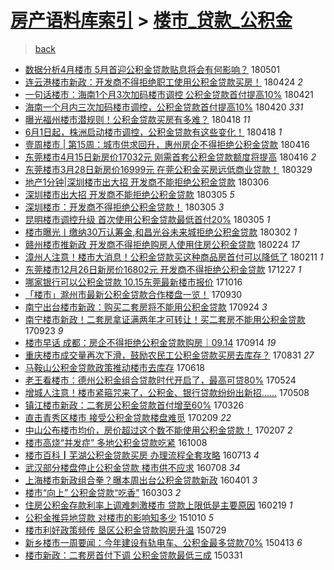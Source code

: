 [房产语料库索引](../../README.md)  > [楼市_贷款_公积金](楼市_贷款_公积金.md)
====
> [back](../README.md)

- [数据分析4月楼市 5月首迎公积金贷款贴息将会有何影响？](http://jkwz.applinzi.com/ittc/7098203751351583755.html#%E6%95%B0%E6%8D%AE%E5%88%86%E6%9E%904%E6%9C%88%E6%A5%BC%E5%B8%82+5%E6%9C%88%E9%A6%96%E8%BF%8E%E5%85%AC%E7%A7%AF%E9%87%91%E8%B4%B7%E6%AC%BE%E8%B4%B4%E6%81%AF%E5%B0%86%E4%BC%9A%E6%9C%89%E4%BD%95%E5%BD%B1%E5%93%8D%EF%BC%9F) 180501  
- [连云港楼市新政：开发商不得拒绝职工使用公积金贷款买房！](http://jkwz.applinzi.com/ittc/7095588755589301264.html#%E8%BF%9E%E4%BA%91%E6%B8%AF%E6%A5%BC%E5%B8%82%E6%96%B0%E6%94%BF%EF%BC%9A%E5%BC%80%E5%8F%91%E5%95%86%E4%B8%8D%E5%BE%97%E6%8B%92%E7%BB%9D%E8%81%8C%E5%B7%A5%E4%BD%BF%E7%94%A8%E5%85%AC%E7%A7%AF%E9%87%91%E8%B4%B7%E6%AC%BE%E4%B9%B0%E6%88%BF%EF%BC%81) 180424 *2* 
- [一句话楼市：海南1个月3次加码楼市调控 公积金贷款首付提高10%](http://jkwz.applinzi.com/ittc/7094451772863284230.html#%E4%B8%80%E5%8F%A5%E8%AF%9D%E6%A5%BC%E5%B8%82%EF%BC%9A%E6%B5%B7%E5%8D%971%E4%B8%AA%E6%9C%883%E6%AC%A1%E5%8A%A0%E7%A0%81%E6%A5%BC%E5%B8%82%E8%B0%83%E6%8E%A7+%E5%85%AC%E7%A7%AF%E9%87%91%E8%B4%B7%E6%AC%BE%E9%A6%96%E4%BB%98%E6%8F%90%E9%AB%9810%25) 180421  
- [海南一个月内三次加码楼市调控，公积金贷款首付提高10%](http://jkwz.applinzi.com/ittc/7094168481513866257.html#%E6%B5%B7%E5%8D%97%E4%B8%80%E4%B8%AA%E6%9C%88%E5%86%85%E4%B8%89%E6%AC%A1%E5%8A%A0%E7%A0%81%E6%A5%BC%E5%B8%82%E8%B0%83%E6%8E%A7%EF%BC%8C%E5%85%AC%E7%A7%AF%E9%87%91%E8%B4%B7%E6%AC%BE%E9%A6%96%E4%BB%98%E6%8F%90%E9%AB%9810%25) 180420 *331* 
- [曝光福州楼市潜规则！公积金贷款买房有多难？](http://jkwz.applinzi.com/ittc/7093330572183340038.html#%E6%9B%9D%E5%85%89%E7%A6%8F%E5%B7%9E%E6%A5%BC%E5%B8%82%E6%BD%9C%E8%A7%84%E5%88%99%EF%BC%81%E5%85%AC%E7%A7%AF%E9%87%91%E8%B4%B7%E6%AC%BE%E4%B9%B0%E6%88%BF%E6%9C%89%E5%A4%9A%E9%9A%BE%EF%BC%9F) 180418 *11* 
- [6月1日起，株洲启动楼市调控，公积金贷款有这些变化！](http://jkwz.applinzi.com/ittc/7093271089121854480.html#6%E6%9C%881%E6%97%A5%E8%B5%B7%EF%BC%8C%E6%A0%AA%E6%B4%B2%E5%90%AF%E5%8A%A8%E6%A5%BC%E5%B8%82%E8%B0%83%E6%8E%A7%EF%BC%8C%E5%85%AC%E7%A7%AF%E9%87%91%E8%B4%B7%E6%AC%BE%E6%9C%89%E8%BF%99%E4%BA%9B%E5%8F%98%E5%8C%96%EF%BC%81) 180418 *1* 
- [壹周楼市 | 第15周：城市供求回升，惠州房企不得拒绝公积金贷款](http://jkwz.applinzi.com/ittc/7092629631335400465.html#%E5%A3%B9%E5%91%A8%E6%A5%BC%E5%B8%82+%7C+%E7%AC%AC15%E5%91%A8%EF%BC%9A%E5%9F%8E%E5%B8%82%E4%BE%9B%E6%B1%82%E5%9B%9E%E5%8D%87%EF%BC%8C%E6%83%A0%E5%B7%9E%E6%88%BF%E4%BC%81%E4%B8%8D%E5%BE%97%E6%8B%92%E7%BB%9D%E5%85%AC%E7%A7%AF%E9%87%91%E8%B4%B7%E6%AC%BE) 180416  
- [东莞楼市4月15日新房价17032元 刚需首套公积金贷款额度将提高](http://jkwz.applinzi.com/ittc/7092544846768374800.html#%E4%B8%9C%E8%8E%9E%E6%A5%BC%E5%B8%824%E6%9C%8815%E6%97%A5%E6%96%B0%E6%88%BF%E4%BB%B717032%E5%85%83+%E5%88%9A%E9%9C%80%E9%A6%96%E5%A5%97%E5%85%AC%E7%A7%AF%E9%87%91%E8%B4%B7%E6%AC%BE%E9%A2%9D%E5%BA%A6%E5%B0%86%E6%8F%90%E9%AB%98) 180416 *2* 
- [东莞楼市3月28日新房价16999元 在莞公积金买房远低商业贷款！](http://jkwz.applinzi.com/ittc/7085842960568812554.html#%E4%B8%9C%E8%8E%9E%E6%A5%BC%E5%B8%823%E6%9C%8828%E6%97%A5%E6%96%B0%E6%88%BF%E4%BB%B716999%E5%85%83+%E5%9C%A8%E8%8E%9E%E5%85%AC%E7%A7%AF%E9%87%91%E4%B9%B0%E6%88%BF%E8%BF%9C%E4%BD%8E%E5%95%86%E4%B8%9A%E8%B4%B7%E6%AC%BE%EF%BC%81) 180329  
- [地产1分钟|深圳楼市出大招 开发商不能拒绝公积金贷款](http://jkwz.applinzi.com/ittc/7077412999952598026.html#%E5%9C%B0%E4%BA%A71%E5%88%86%E9%92%9F%7C%E6%B7%B1%E5%9C%B3%E6%A5%BC%E5%B8%82%E5%87%BA%E5%A4%A7%E6%8B%9B+%E5%BC%80%E5%8F%91%E5%95%86%E4%B8%8D%E8%83%BD%E6%8B%92%E7%BB%9D%E5%85%AC%E7%A7%AF%E9%87%91%E8%B4%B7%E6%AC%BE) 180306  
- [深圳楼市出大招 开发商不能拒绝公积金贷款](http://jkwz.applinzi.com/ittc/7077102919726138374.html#%E6%B7%B1%E5%9C%B3%E6%A5%BC%E5%B8%82%E5%87%BA%E5%A4%A7%E6%8B%9B+%E5%BC%80%E5%8F%91%E5%95%86%E4%B8%8D%E8%83%BD%E6%8B%92%E7%BB%9D%E5%85%AC%E7%A7%AF%E9%87%91%E8%B4%B7%E6%AC%BE) 180305 *5* 
- [深圳楼市：开发商不得拒绝公积金贷款！](http://jkwz.applinzi.com/ittc/7077098743092741131.html#%E6%B7%B1%E5%9C%B3%E6%A5%BC%E5%B8%82%EF%BC%9A%E5%BC%80%E5%8F%91%E5%95%86%E4%B8%8D%E5%BE%97%E6%8B%92%E7%BB%9D%E5%85%AC%E7%A7%AF%E9%87%91%E8%B4%B7%E6%AC%BE%EF%BC%81) 180305 *3* 
- [昆明楼市调控升级 首次使用公积金贷款最低首付20%](http://jkwz.applinzi.com/ittc/7076907846497469457.html#%E6%98%86%E6%98%8E%E6%A5%BC%E5%B8%82%E8%B0%83%E6%8E%A7%E5%8D%87%E7%BA%A7+%E9%A6%96%E6%AC%A1%E4%BD%BF%E7%94%A8%E5%85%AC%E7%A7%AF%E9%87%91%E8%B4%B7%E6%AC%BE%E6%9C%80%E4%BD%8E%E9%A6%96%E4%BB%9820%25) 180305 *1* 
- [楼市曝光丨缴纳30万认筹金,和昌光谷未来城拒绝公积金贷款](http://jkwz.applinzi.com/ittc/7075748343055909899.html#%E6%A5%BC%E5%B8%82%E6%9B%9D%E5%85%89%E4%B8%A8%E7%BC%B4%E7%BA%B330%E4%B8%87%E8%AE%A4%E7%AD%B9%E9%87%91%2C%E5%92%8C%E6%98%8C%E5%85%89%E8%B0%B7%E6%9C%AA%E6%9D%A5%E5%9F%8E%E6%8B%92%E7%BB%9D%E5%85%AC%E7%A7%AF%E9%87%91%E8%B4%B7%E6%AC%BE) 180302 *1* 
- [赣州楼市推新政 开发商不得拒绝购房人使用住房公积金贷款](http://jkwz.applinzi.com/ittc/7073699654447662091.html#%E8%B5%A3%E5%B7%9E%E6%A5%BC%E5%B8%82%E6%8E%A8%E6%96%B0%E6%94%BF+%E5%BC%80%E5%8F%91%E5%95%86%E4%B8%8D%E5%BE%97%E6%8B%92%E7%BB%9D%E8%B4%AD%E6%88%BF%E4%BA%BA%E4%BD%BF%E7%94%A8%E4%BD%8F%E6%88%BF%E5%85%AC%E7%A7%AF%E9%87%91%E8%B4%B7%E6%AC%BE) 180224 *17* 
- [漳州人注意！楼市大消息！公积金贷款买这种商品房首付可以降低了](http://jkwz.applinzi.com/ittc/7068883183997551623.html#%E6%BC%B3%E5%B7%9E%E4%BA%BA%E6%B3%A8%E6%84%8F%EF%BC%81%E6%A5%BC%E5%B8%82%E5%A4%A7%E6%B6%88%E6%81%AF%EF%BC%81%E5%85%AC%E7%A7%AF%E9%87%91%E8%B4%B7%E6%AC%BE%E4%B9%B0%E8%BF%99%E7%A7%8D%E5%95%86%E5%93%81%E6%88%BF%E9%A6%96%E4%BB%98%E5%8F%AF%E4%BB%A5%E9%99%8D%E4%BD%8E%E4%BA%86) 180211 *1* 
- [东莞楼市12月26日新房价16802元 开发商不得拒绝公积金贷款](http://jkwz.applinzi.com/ittc/7051768525222315024.html#%E4%B8%9C%E8%8E%9E%E6%A5%BC%E5%B8%8212%E6%9C%8826%E6%97%A5%E6%96%B0%E6%88%BF%E4%BB%B716802%E5%85%83+%E5%BC%80%E5%8F%91%E5%95%86%E4%B8%8D%E5%BE%97%E6%8B%92%E7%BB%9D%E5%85%AC%E7%A7%AF%E9%87%91%E8%B4%B7%E6%AC%BE) 171227 *1* 
- [哪家银行可以公积金贷款 10.15东莞最新楼市报价](http://jkwz.applinzi.com/ittc/7024973689014191120.html#%E5%93%AA%E5%AE%B6%E9%93%B6%E8%A1%8C%E5%8F%AF%E4%BB%A5%E5%85%AC%E7%A7%AF%E9%87%91%E8%B4%B7%E6%AC%BE+10.15%E4%B8%9C%E8%8E%9E%E6%9C%80%E6%96%B0%E6%A5%BC%E5%B8%82%E6%8A%A5%E4%BB%B7) 171016  
- [「楼市」滁州市最新公积金贷款合作楼盘一览！](http://jkwz.applinzi.com/ittc/7019176125690020880.html#%E3%80%8C%E6%A5%BC%E5%B8%82%E3%80%8D%E6%BB%81%E5%B7%9E%E5%B8%82%E6%9C%80%E6%96%B0%E5%85%AC%E7%A7%AF%E9%87%91%E8%B4%B7%E6%AC%BE%E5%90%88%E4%BD%9C%E6%A5%BC%E7%9B%98%E4%B8%80%E8%A7%88%EF%BC%81) 170930  
- [南宁出台楼市新政：购买二套房将不能用公积金贷款](http://jkwz.applinzi.com/ittc/7016797270404760592.html#%E5%8D%97%E5%AE%81%E5%87%BA%E5%8F%B0%E6%A5%BC%E5%B8%82%E6%96%B0%E6%94%BF%EF%BC%9A%E8%B4%AD%E4%B9%B0%E4%BA%8C%E5%A5%97%E6%88%BF%E5%B0%86%E4%B8%8D%E8%83%BD%E7%94%A8%E5%85%AC%E7%A7%AF%E9%87%91%E8%B4%B7%E6%AC%BE) 170924 *3* 
- [南宁楼市新政！二套房拿证满两年才可转让！买二套房不能用公积金贷款](http://jkwz.applinzi.com/ittc/7016498560839975952.html#%E5%8D%97%E5%AE%81%E6%A5%BC%E5%B8%82%E6%96%B0%E6%94%BF%EF%BC%81%E4%BA%8C%E5%A5%97%E6%88%BF%E6%8B%BF%E8%AF%81%E6%BB%A1%E4%B8%A4%E5%B9%B4%E6%89%8D%E5%8F%AF%E8%BD%AC%E8%AE%A9%EF%BC%81%E4%B9%B0%E4%BA%8C%E5%A5%97%E6%88%BF%E4%B8%8D%E8%83%BD%E7%94%A8%E5%85%AC%E7%A7%AF%E9%87%91%E8%B4%B7%E6%AC%BE) 170923 *9* 
- [楼市早话 成都：房企不得拒绝公积金贷款购房｜09.14](http://jkwz.applinzi.com/ittc/7013098903313056785.html#%E6%A5%BC%E5%B8%82%E6%97%A9%E8%AF%9D+%E6%88%90%E9%83%BD%EF%BC%9A%E6%88%BF%E4%BC%81%E4%B8%8D%E5%BE%97%E6%8B%92%E7%BB%9D%E5%85%AC%E7%A7%AF%E9%87%91%E8%B4%B7%E6%AC%BE%E8%B4%AD%E6%88%BF%EF%BD%9C09.14) 170914 *19* 
- [重庆楼市成交量再次下滑，鼓励农民工公积金贷款买房去库存？](http://jkwz.applinzi.com/ittc/7007988962508145681.html#%E9%87%8D%E5%BA%86%E6%A5%BC%E5%B8%82%E6%88%90%E4%BA%A4%E9%87%8F%E5%86%8D%E6%AC%A1%E4%B8%8B%E6%BB%91%EF%BC%8C%E9%BC%93%E5%8A%B1%E5%86%9C%E6%B0%91%E5%B7%A5%E5%85%AC%E7%A7%AF%E9%87%91%E8%B4%B7%E6%AC%BE%E4%B9%B0%E6%88%BF%E5%8E%BB%E5%BA%93%E5%AD%98%EF%BC%9F) 170831 *27* 
- [马鞍山公积金贷款政策推动楼市去库存](http://jkwz.applinzi.com/ittc/6980567281510646789.html#%E9%A9%AC%E9%9E%8D%E5%B1%B1%E5%85%AC%E7%A7%AF%E9%87%91%E8%B4%B7%E6%AC%BE%E6%94%BF%E7%AD%96%E6%8E%A8%E5%8A%A8%E6%A5%BC%E5%B8%82%E5%8E%BB%E5%BA%93%E5%AD%98) 170618  
- [老王看楼市：德州公积金组合贷款时代开启了，最高可贷80%](http://jkwz.applinzi.com/ittc/6971376304787031045.html#%E8%80%81%E7%8E%8B%E7%9C%8B%E6%A5%BC%E5%B8%82%EF%BC%9A%E5%BE%B7%E5%B7%9E%E5%85%AC%E7%A7%AF%E9%87%91%E7%BB%84%E5%90%88%E8%B4%B7%E6%AC%BE%E6%97%B6%E4%BB%A3%E5%BC%80%E5%90%AF%E4%BA%86%EF%BC%8C%E6%9C%80%E9%AB%98%E5%8F%AF%E8%B4%B780%25) 170524  
- [增城人注意！楼市紧箍咒来了，公积金、银行贷款纷纷出新招……](http://jkwz.applinzi.com/ittc/6965134736723805188.html#%E5%A2%9E%E5%9F%8E%E4%BA%BA%E6%B3%A8%E6%84%8F%EF%BC%81%E6%A5%BC%E5%B8%82%E7%B4%A7%E7%AE%8D%E5%92%92%E6%9D%A5%E4%BA%86%EF%BC%8C%E5%85%AC%E7%A7%AF%E9%87%91%E3%80%81%E9%93%B6%E8%A1%8C%E8%B4%B7%E6%AC%BE%E7%BA%B7%E7%BA%B7%E5%87%BA%E6%96%B0%E6%8B%9B%E2%80%A6%E2%80%A6) 170508  
- [镇江楼市新政：二套房公积金贷款首付增至60%](http://jkwz.applinzi.com/ittc/6949257919244796932.html#%E9%95%87%E6%B1%9F%E6%A5%BC%E5%B8%82%E6%96%B0%E6%94%BF%EF%BC%9A%E4%BA%8C%E5%A5%97%E6%88%BF%E5%85%AC%E7%A7%AF%E9%87%91%E8%B4%B7%E6%AC%BE%E9%A6%96%E4%BB%98%E5%A2%9E%E8%87%B360%25) 170326  
- [直击青秀区楼市 接受公积金贷款楼盘难觅](http://jkwz.applinzi.com/ittc/6932603514764395524.html#%E7%9B%B4%E5%87%BB%E9%9D%92%E7%A7%80%E5%8C%BA%E6%A5%BC%E5%B8%82+%E6%8E%A5%E5%8F%97%E5%85%AC%E7%A7%AF%E9%87%91%E8%B4%B7%E6%AC%BE%E6%A5%BC%E7%9B%98%E9%9A%BE%E8%A7%85) 170209 *22* 
- [中山公布楼市均价，房价超过这个数不能使用公积金贷款！](http://jkwz.applinzi.com/ittc/6931880886017721348.html#%E4%B8%AD%E5%B1%B1%E5%85%AC%E5%B8%83%E6%A5%BC%E5%B8%82%E5%9D%87%E4%BB%B7%EF%BC%8C%E6%88%BF%E4%BB%B7%E8%B6%85%E8%BF%87%E8%BF%99%E4%B8%AA%E6%95%B0%E4%B8%8D%E8%83%BD%E4%BD%BF%E7%94%A8%E5%85%AC%E7%A7%AF%E9%87%91%E8%B4%B7%E6%AC%BE%EF%BC%81) 170207 *2* 
- [楼市高烧“并发症” 多地公积金贷款吃紧](http://jkwz.applinzi.com/ittc/6886701164707447813.html#%E6%A5%BC%E5%B8%82%E9%AB%98%E7%83%A7%E2%80%9C%E5%B9%B6%E5%8F%91%E7%97%87%E2%80%9D+%E5%A4%9A%E5%9C%B0%E5%85%AC%E7%A7%AF%E9%87%91%E8%B4%B7%E6%AC%BE%E5%90%83%E7%B4%A7) 161008  
- [楼市百科┃芜湖公积金贷款买房 办理流程全套攻略](http://jkwz.applinzi.com/ittc/6854260828358050820.html#%E6%A5%BC%E5%B8%82%E7%99%BE%E7%A7%91%E2%94%83%E8%8A%9C%E6%B9%96%E5%85%AC%E7%A7%AF%E9%87%91%E8%B4%B7%E6%AC%BE%E4%B9%B0%E6%88%BF+%E5%8A%9E%E7%90%86%E6%B5%81%E7%A8%8B%E5%85%A8%E5%A5%97%E6%94%BB%E7%95%A5) 160713 *4* 
- [武汉部分楼盘停止公积金贷款 楼市供不应求](http://jkwz.applinzi.com/ittc/6852400307736413188.html#%E6%AD%A6%E6%B1%89%E9%83%A8%E5%88%86%E6%A5%BC%E7%9B%98%E5%81%9C%E6%AD%A2%E5%85%AC%E7%A7%AF%E9%87%91%E8%B4%B7%E6%AC%BE+%E6%A5%BC%E5%B8%82%E4%BE%9B%E4%B8%8D%E5%BA%94%E6%B1%82) 160708 *34* 
- [上海楼市新政组合拳？曝本周出台公积金贷款新政](http://jkwz.applinzi.com/ittc/6816083178963862533.html#%E4%B8%8A%E6%B5%B7%E6%A5%BC%E5%B8%82%E6%96%B0%E6%94%BF%E7%BB%84%E5%90%88%E6%8B%B3%EF%BC%9F%E6%9B%9D%E6%9C%AC%E5%91%A8%E5%87%BA%E5%8F%B0%E5%85%AC%E7%A7%AF%E9%87%91%E8%B4%B7%E6%AC%BE%E6%96%B0%E6%94%BF) 160401 *3* 
- [楼市“向上” 公积金贷款“吃香”](http://jkwz.applinzi.com/ittc/6805253807428600837.html#%E6%A5%BC%E5%B8%82%E2%80%9C%E5%90%91%E4%B8%8A%E2%80%9D+%E5%85%AC%E7%A7%AF%E9%87%91%E8%B4%B7%E6%AC%BE%E2%80%9C%E5%90%83%E9%A6%99%E2%80%9D) 160303 *2* 
- [住房公积金存款利率上调难刺激楼市 贷款上限低是主要原因](http://jkwz.applinzi.com/ittc/6800467821968491524.html#%E4%BD%8F%E6%88%BF%E5%85%AC%E7%A7%AF%E9%87%91%E5%AD%98%E6%AC%BE%E5%88%A9%E7%8E%87%E4%B8%8A%E8%B0%83%E9%9A%BE%E5%88%BA%E6%BF%80%E6%A5%BC%E5%B8%82+%E8%B4%B7%E6%AC%BE%E4%B8%8A%E9%99%90%E4%BD%8E%E6%98%AF%E4%B8%BB%E8%A6%81%E5%8E%9F%E5%9B%A0) 160219 *1* 
- [公积金推异地贷款 对楼市的影响知多少](http://jkwz.applinzi.com/ittc/6751512487516144644.html#%E5%85%AC%E7%A7%AF%E9%87%91%E6%8E%A8%E5%BC%82%E5%9C%B0%E8%B4%B7%E6%AC%BE+%E5%AF%B9%E6%A5%BC%E5%B8%82%E7%9A%84%E5%BD%B1%E5%93%8D%E7%9F%A5%E5%A4%9A%E5%B0%91) 151010 *5* 
- [楼市利好政策频传 垦区公积金贷款购房升温](http://jkwz.applinzi.com/ittc/547650611438326379.html#%E6%A5%BC%E5%B8%82%E5%88%A9%E5%A5%BD%E6%94%BF%E7%AD%96%E9%A2%91%E4%BC%A0+%E5%9E%A6%E5%8C%BA%E5%85%AC%E7%A7%AF%E9%87%91%E8%B4%B7%E6%AC%BE%E8%B4%AD%E6%88%BF%E5%8D%87%E6%B8%A9) 150729  
- [新乡楼市一周要闻：今年建设有轨电车、公积金最多贷款70%](http://jkwz.applinzi.com/ittc/547650611403696365.html#%E6%96%B0%E4%B9%A1%E6%A5%BC%E5%B8%82%E4%B8%80%E5%91%A8%E8%A6%81%E9%97%BB%EF%BC%9A%E4%BB%8A%E5%B9%B4%E5%BB%BA%E8%AE%BE%E6%9C%89%E8%BD%A8%E7%94%B5%E8%BD%A6%E3%80%81%E5%85%AC%E7%A7%AF%E9%87%91%E6%9C%80%E5%A4%9A%E8%B4%B7%E6%AC%BE70%25) 150413 *6* 
- [楼市新政：二套房首付下调 公积金贷款最低三成](http://jkwz.applinzi.com/ittc/547650611403392222.html#%E6%A5%BC%E5%B8%82%E6%96%B0%E6%94%BF%EF%BC%9A%E4%BA%8C%E5%A5%97%E6%88%BF%E9%A6%96%E4%BB%98%E4%B8%8B%E8%B0%83+%E5%85%AC%E7%A7%AF%E9%87%91%E8%B4%B7%E6%AC%BE%E6%9C%80%E4%BD%8E%E4%B8%89%E6%88%90) 150331  
